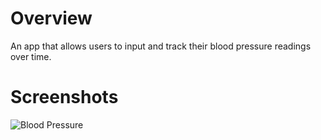# Overview

An app that allows users to input and track their blood pressure readings over time.

# Screenshots

![Blood Pressure](../../images/blood_pressure/main.png)
